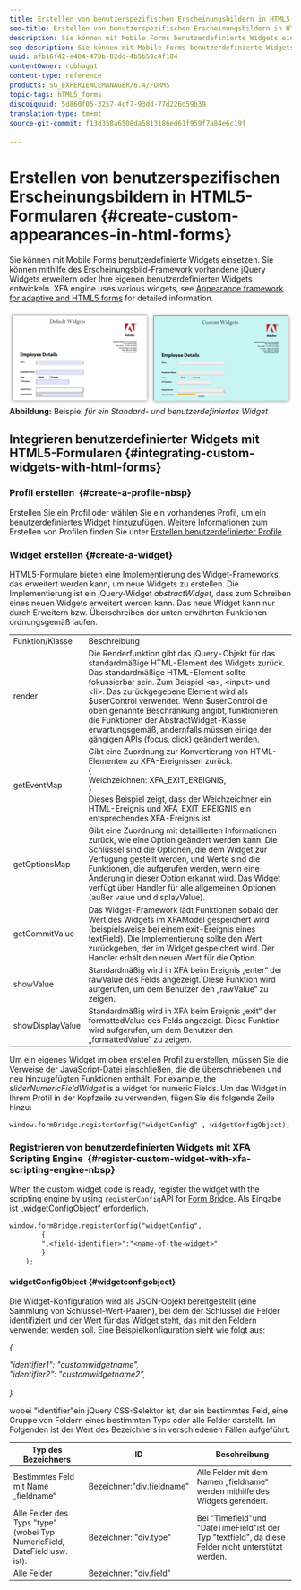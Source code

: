 ```yaml
---
title: Erstellen von benutzerspezifischen Erscheinungsbildern in HTML5-Formularen
seo-title: Erstellen von benutzerspezifischen Erscheinungsbildern in HTML5-Formularen
description: Sie können mit Mobile Forms benutzerdefinierte Widgets einsetzen. Sie können vorhandene jQuery Widgets erweitern oder Ihre eigenen benutzerdefinierten Widgets entwickeln.
seo-description: Sie können mit Mobile Forms benutzerdefinierte Widgets einsetzen. Sie können vorhandene jQuery Widgets erweitern oder Ihre eigenen benutzerdefinierten Widgets entwickeln.
uuid: afb16f42-e404-478b-82dd-4b5b59c4f184
contentOwner: robhagat
content-type: reference
products: SG_EXPERIENCEMANAGER/6.4/FORMS
topic-tags: hTML5_forms
discoiquuid: 5d860f05-3257-4cf7-93dd-77d226d59b39
translation-type: tm+mt
source-git-commit: f13d358a6508da5813186ed61f959f7a84e6c19f

---
```



# Erstellen von benutzerspezifischen Erscheinungsbildern in HTML5-Formularen {#create-custom-appearances-in-html-forms}

Sie können mit Mobile Forms benutzerdefinierte Widgets einsetzen. Sie können mithilfe des Erscheinungsbild-Framework vorhandene jQuery Widgets erweitern oder Ihre eigenen benutzerdefinierten Widgets entwickeln. XFA engine uses various widgets, see [Appearance framework for adaptive and HTML5 forms](/help/forms/using/introduction-widgets.md) for detailed information.

![Beispiel für ein standardmäßiges und benutzerdefiniertes Widget](assets/custom-widgets.jpg)**Abbildung:** Beispiel *für ein Standard- und benutzerdefiniertes Widget*

## Integrieren benutzerdefinierter Widgets mit HTML5-Formularen {#integrating-custom-widgets-with-html-forms}

### Profil erstellen  {#create-a-profile-nbsp}

Erstellen Sie ein Profil oder wählen Sie ein vorhandenes Profil, um ein benutzerdefiniertes Widget hinzuzufügen. Weitere Informationen zum Erstellen von Profilen finden Sie unter [Erstellen benutzerdefinierter Profile](/help/forms/using/custom-profile.md).

### Widget erstellen {#create-a-widget}

HTML5-Formulare bieten eine Implementierung des Widget-Frameworks, das erweitert werden kann, um neue Widgets zu erstellen. Die Implementierung ist ein jQuery-Widget *abstractWidget*, dass zum Schreiben eines neuen Widgets erweitert werden kann. Das neue Widget kann nur durch Erweitern bzw. Überschreiben der unten erwähnten Funktionen ordnungsgemäß laufen.

<table> 
 <tbody> 
  <tr> 
   <td>Funktion/Klasse</td> 
   <td>Beschreibung</td> 
  </tr> 
  <tr> 
   <td>render</td> 
   <td>Die Renderfunktion gibt das jQuery-Objekt für das standardmäßige HTML-Element des Widgets zurück. Das standardmäßige HTML-Element sollte fokussierbar sein. Zum Beispiel &lt;a&gt;, &lt;input&gt; und &lt;li&gt;. Das zurückgegebene Element wird als $userControl verwendet. Wenn $userControl die oben genannte Beschränkung angibt, funktionieren die Funktionen der AbstractWidget-Klasse erwartungsgemäß, andernfalls müssen einige der gängigen APIs (focus, click) geändert werden. </td> 
  </tr> 
  <tr> 
   <td>getEventMap</td> 
   <td>Gibt eine Zuordnung zur Konvertierung von HTML-Elementen zu XFA-Ereignissen zurück. <br /> {<br /> Weichzeichnen: XFA_EXIT_EREIGNIS,<br /> }<br /> Dieses Beispiel zeigt, dass der Weichzeichner ein HTML-Ereignis und XFA_EXIT_EREIGNIS ein entsprechendes XFA-Ereignis ist. </td> 
  </tr> 
  <tr> 
   <td>getOptionsMap</td> 
   <td>Gibt eine Zuordnung mit detaillierten Informationen zurück, wie eine Option geändert werden kann. Die Schlüssel sind die Optionen, die dem Widget zur Verfügung gestellt werden, und Werte sind die Funktionen, die aufgerufen werden, wenn eine Änderung in dieser Option erkannt wird. Das Widget verfügt über Handler für alle allgemeinen Optionen (außer value und displayValue).</td> 
  </tr> 
  <tr> 
   <td>getCommitValue</td> 
   <td>Das Widget-Framework lädt Funktionen sobald der Wert des Widgets im XFAModel gespeichert wird (beispielsweise bei einem exit-Ereignis eines textField). Die Implementierung sollte den Wert zurückgeben, der im Widget gespeichert wird. Der Handler erhält den neuen Wert für die Option.</td> 
  </tr> 
  <tr> 
   <td>showValue</td> 
   <td>Standardmäßig wird in XFA beim Ereignis „enter“ der rawValue des Felds angezeigt. Diese Funktion wird aufgerufen, um dem Benutzer den „rawValue“ zu zeigen. </td> 
  </tr> 
  <tr> 
   <td>showDisplayValue</td> 
   <td>Standardmäßig wird in XFA beim Ereignis „exit“ der formattedValue des Felds angezeigt. Diese Funktion wird aufgerufen, um dem Benutzer den „formattedValue“ zu zeigen. </td> 
  </tr> 
 </tbody> 
</table>

Um ein eigenes Widget im oben erstellen Profil zu erstellen, müssen Sie die Verweise der JavaScript-Datei einschließen, die die überschriebenen und neu hinzugefügten Funktionen enthält. For example, the *sliderNumericFieldWidget* is a widget for numeric Fields. Um das Widget in Ihrem Profil in der Kopfzeile zu verwenden, fügen Sie die folgende Zeile hinzu:

```
window.formBridge.registerConfig("widgetConfig" , widgetConfigObject);
```

### Registrieren von benutzerdefinierten Widgets mit XFA Scripting Engine  {#register-custom-widget-with-xfa-scripting-engine-nbsp}

When the custom widget code is ready, register the widget with the scripting engine by using `registerConfig`API for [Form Bridge](/help/forms/using/form-bridge-apis.md). Als Eingabe ist „widgetConfigObject“ erforderlich.

```
window.formBridge.registerConfig("widgetConfig",
        {
        ".<field-identifier>":"<name-of-the-widget>"
        }
    );
```

#### widgetConfigObject {#widgetconfigobject}

Die Widget-Konfiguration wird als JSON-Objekt bereitgestellt (eine Sammlung von Schlüssel-Wert-Paaren), bei dem der Schlüssel die Felder identifiziert und der Wert für das Widget steht, das mit den Feldern verwendet werden soll. Eine Beispielkonfiguration sieht wie folgt aus:

*{*

*&quot;identifier1&quot;: &quot;customwidgetname&quot;,\
&quot;identifier2&quot;: &quot;customwidgetname2&quot;,\
..\
}*

wobei &quot;identifier&quot;ein jQuery CSS-Selektor ist, der ein bestimmtes Feld, eine Gruppe von Feldern eines bestimmten Typs oder alle Felder darstellt. Im Folgenden ist der Wert des Bezeichners in verschiedenen Fällen aufgeführt:

| Typ des Bezeichners | ID | Beschreibung |
|---|---|---|
| Bestimmtes Feld mit Name „fieldname“ | Bezeichner:&quot;div.fieldname&quot; | Alle Felder mit dem Namen „fieldname“ werden mithilfe des Widgets gerendert. |
| Alle Felder des Typs &quot;type&quot;(wobei Typ NumericField, DateField usw. ist): | Bezeichner: &quot;div.type&quot; | Bei &quot;Timefield&quot;und &quot;DateTimeField&quot;ist der Typ &quot;textfield&quot;, da diese Felder nicht unterstützt werden. |
| Alle Felder | Bezeichner: &quot;div.field&quot; |  |
